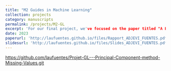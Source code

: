 ```yaml
---
title: "M2 Guides in Machine Learning"
collection: projects
category: manuscripts
permalink: /projects/M2-GL
excerpt: 'For our final project, we've focused on the paper titled "A Principal Components Method to Impute Missing Values for Mixed Data".'
date: 2023
paperurl: 'http://laufuentes.github.io/files/Rapport_ADJEVI_FUENTES.pdf'
slidesurl: 'http://laufuentes.github.io/files/Slides_ADJEVI_FUENTES.pdf'
---
```


https://github.com/laufuentes/Projet-GL---Principal-Component-method-Missing-Values.git